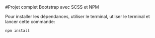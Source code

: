 #Projet complet Bootstrap avec SCSS et NPM

Pour installer les dépendances, utiliser le terminal, utliser le terminal et lancer cette commande:
```bash
npm install 
```